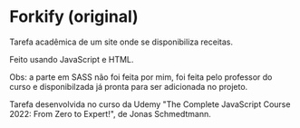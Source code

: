# Forkify (original)
Tarefa acadêmica de um site onde se disponibiliza receitas.

Feito usando JavaScript e HTML.

Obs: a parte em SASS não foi feita por mim, foi feita pelo professor do curso e disponibilzada já pronta para ser adicionada no projeto.

Tarefa desenvolvida no curso da Udemy "The Complete JavaScript Course 2022: From Zero to Expert!", de Jonas Schmedtmann.
